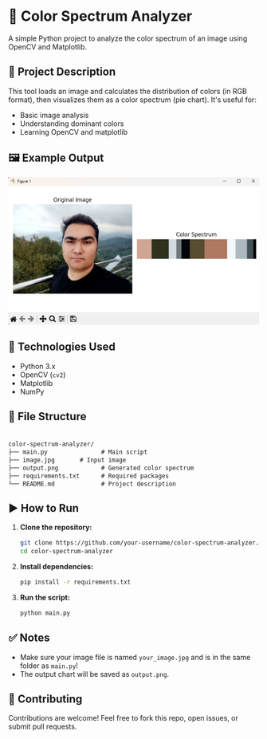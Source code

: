 


# 🎨 Color Spectrum Analyzer

A simple Python project to analyze the color spectrum of an image using OpenCV and Matplotlib.

## 📌 Project Description

This tool loads an image and calculates the distribution of colors (in RGB format), then visualizes them as a color spectrum (pie chart). It's useful for:

- Basic image analysis
- Understanding dominant colors
- Learning OpenCV and matplotlib

## 🖼️ Example Output

![Color Spectrum Output](output.PNG)


## 🧪 Technologies Used

- Python 3.x  
- OpenCV (`cv2`)  
- Matplotlib  
- NumPy  

## 📂 File Structure

```

color-spectrum-analyzer/
├── main.py               # Main script
├── image.jpg       # Input image
├── output.png            # Generated color spectrum
├── requirements.txt      # Required packages
└── README.md             # Project description

````

## ▶️ How to Run

1. **Clone the repository:**
   ```bash
   git clone https://github.com/your-username/color-spectrum-analyzer.git
   cd color-spectrum-analyzer
   ```

2. **Install dependencies:**

   ```bash
   pip install -r requirements.txt
   ```

3. **Run the script:**

   ```bash
   python main.py
   ```

## ✅ Notes

* Make sure your image file is named `your_image.jpg` and is in the same folder as `main.py`!
* The output chart will be saved as `output.png`.


## 🤝 Contributing

Contributions are welcome! Feel free to fork this repo, open issues, or submit pull requests.




